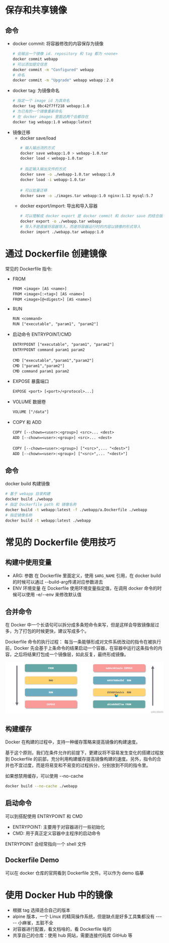 # 保存和共享镜像

## 命令
- docker commit: 将容器修改的内容保存为镜像
  ```sh
  # 会输出一个镜像 id. repository 和 tag 都为 <none>
  docker commit webapp
  # 可以添加提交信息
  docker commit -m "Configured" webapp
  # 命名
  docker commit -m "Upgrade" webapp webapp：2.0
  ```
- docker tag: 为镜像命名
  ```sh
  # 指定一个 image id 为其命名
  docker tag 0bc42f7ff218 webapp:1.0
  # 为已有的一个镜像重新命名
  # 在 docker images 里面这两个会都存在
  docker tag webapp:1.0 webapp:latest
  ```
- 镜像迁移
  + docker save/load
    ```sh
    # 输入输出流的方式
    docker save webapp:1.0 > webapp-1.0.tar
    docker load < webapp-1.0.tar

    # 指定输入输出文件的方式
    docker save -o ./webapp-1.0.tar webapp:1.0
    docker load -i webapp-1.0.tar

    # 可以批量迁移
    docker save -o ./images.tar webapp:1.0 nginx:1.12 mysql:5.7
    ```
  + docker export/import: 导出和导入容器
    ```sh
    # 可以理解成 docker export 是 docker commit 和 docker save 的结合版
    docker export -o ./webapp.tar webapp
    # 导入不是直接将容器导入，而是将容器运行时的内容以镜像的形式导入
    docker import ./webapp.tar webapp:1.0
    ```
# 通过 Dockerfile 创建镜像

常见的 Dockerfile 指令:

- FROM
  ```txt
  FROM <image> [AS <name>]
  FROM <image>[:<tag>] [AS <name>]
  FROM <image>[@<digest>] [AS <name>]
  ```
- RUN
  ```txt
  RUN <command>
  RUN ["executable", "param1", "param2"]
  ```
- 启动命令 ENTRYPOINT/CMD
  ```txt
  ENTRYPOINT ["executable", "param1", "param2"]
  ENTRYPOINT command param1 param2

  CMD ["executable","param1","param2"]
  CMD ["param1","param2"]
  CMD command param1 param2
  ```
- EXPOSE 暴露端口
  ```txt
  EXPOSE <port> [<port>/<protocol>...]
  ```
- VOLUME 数据卷
  ```txt
  VOLUME ["/data"]
  ```
- COPY 和 ADD
  ```txt
  COPY [--chown=<user>:<group>] <src>... <dest>
  ADD [--chown=<user>:<group>] <src>... <dest>

  COPY [--chown=<user>:<group>] ["<src>",... "<dest>"]
  ADD [--chown=<user>:<group>] ["<src>",... "<dest>"]
  ```
## 命令
docker build 构建镜像
```sh
# 基于 webapp 目录构建
docker build ./webapp
# 指定 Dockerfile path 和 镜像名称
docker build -t webapp:latest -f ./webapp/a.Dockerfile ./webapp
# 指定镜像名称
docker build -t webapp:latest ./webapp
```
# 常见的 Dockerfile 使用技巧

## 构建中使用变量
- ARG: 参数
  在 Dockerfile 里面定义，使用 `$ARG_NAME` 引用，在 docker build 的时候可以通过 --build-arg传递对应参数进去
- ENV 环境变量
  在 Dockerfile 使用环境变量指定值，在调用 docker 命令的时候可以使用 -e/--env 来修改默认值
## 合并命令

在 Docker 中一个长语句可以拆分成多条短命令来写，但是这样会导致镜像层过多，为了打包的时候更快，建议写成多个。

Dockerfile 命令的执行过程：
每当一条能够形成对文件系统改动的指令在被执行前，Docker 先会基于上条命令的结果启动一个容器，在容器中运行这条指令的内容，之后将结果打包成一个镜像层，如此反复，最终形成镜像。

![](./assets/4-镜像打包过程.png)

## 构建缓存

Docker 在构建的过程中，支持一种缓存策略来提高镜像的构建速度。

基于这个原则，我们在条件允许的前提下，更建议将不容易发生变化的搭建过程放到 Dockerfile 的前部，充分利用构建缓存提高镜像构建的速度。另外，指令的合并也不宜过度，而是将易变和不易变的过程拆分，分别放到不同的指令里。

如果想禁用缓存，可以使用 --no-cache
```sh
docker build --no-cache ./webapp
```

## 启动命令

可以到搭配使用 ENTRYPOINT 和 CMD
- ENTRYPOINT: 主要用于对容器进行一些初始化
- CMD: 用于真正定义容器中主程序的启动命令

ENTRYPOINT 会经常指向一个 shell 文件

## Dockerfile Demo

可以在 docker 仓库的官网看到 Dockerfile 文件。可以作为 demo 临摹

# 使用 Docker Hub 中的镜像

- 根据 tag 选择适合自己的版本
- alpine 版本，一个 Linux 的精简操作系统，但是缺点是好多工具集都没有 ----- 小麻雀，五脏不全
- 对容器进行配置，看文档啥的，看 Dockerfile 啥的
- 共享自己的仓库：使用 hub 网站，需要连接代码库 GitHub 等


